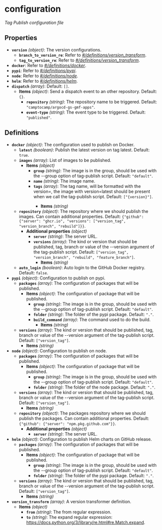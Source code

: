 # configuration

_Tag Publish configuration file_

## Properties

- **`version`** _(object)_: The version configurations.
  - **`branch_to_version_re`**: Refer to _[#/definitions/version_transform](#definitions/version_transform)_.
  - **`tag_to_version_re`**: Refer to _[#/definitions/version_transform](#definitions/version_transform)_.
- **`docker`**: Refer to _[#/definitions/docker](#definitions/docker)_.
- **`pypi`**: Refer to _[#/definitions/pypi](#definitions/pypi)_.
- **`node`**: Refer to _[#/definitions/node](#definitions/node)_.
- **`helm`**: Refer to _[#/definitions/helm](#definitions/helm)_.
- **`dispatch`** _(array)_: Default: `[]`.
  - **Items** _(object)_: Send a dispatch event to an other repository. Default: `{}`.
    - **`repository`** _(string)_: The repository name to be triggered. Default: `"camptocamp/argocd-gs-gmf-apps"`.
    - **`event-type`** _(string)_: The event type to be triggered. Default: `"published"`.

## Definitions

- <a id="definitions/docker"></a>**`docker`** _(object)_: The configuration used to publish on Docker.
  - **`latest`** _(boolean)_: Publish the latest version on tag latest. Default: `true`.
  - **`images`** _(array)_: List of images to be published.
    - **Items** _(object)_
      - **`group`** _(string)_: The image is in the group, should be used with the --group option of tag-publish script. Default: `"default"`.
      - **`name`** _(string)_: The image name.
      - **`tags`** _(array)_: The tag name, will be formatted with the version=<the version>, the image with version=latest should be present when we call the tag-publish script. Default: `["{version}"]`.
        - **Items** _(string)_
  - **`repository`** _(object)_: The repository where we should publish the images. Can contain additional properties. Default: `{"github": {"server": "ghcr.io", "versions": ["version_tag", "version_branch", "rebuild"]}}`.
    - **Additional properties** _(object)_
      - **`server`** _(string)_: The server URL.
      - **`versions`** _(array)_: The kind or version that should be published, tag, branch or value of the --version argument of the tag-publish script. Default: `["version_tag", "version_branch", "rebuild", "feature_branch"]`.
        - **Items** _(string)_
  - **`auto_login`** _(boolean)_: Auto login to the GitHub Docker registry. Default: `false`.
- <a id="definitions/pypi"></a>**`pypi`** _(object)_: Configuration to publish on pypi.
  - **`packages`** _(array)_: The configuration of packages that will be published.
    - **Items** _(object)_: The configuration of package that will be published.
      - **`group`** _(string)_: The image is in the group, should be used with the --group option of tag-publish script. Default: `"default"`.
      - **`folder`** _(string)_: The folder of the pypi package. Default: `"."`.
      - **`build_command`** _(array)_: The command used to do the build.
        - **Items** _(string)_
  - **`versions`** _(array)_: The kind or version that should be published, tag, branch or value of the --version argument of the tag-publish script. Default: `["version_tag"]`.
    - **Items** _(string)_
- <a id="definitions/node"></a>**`node`** _(object)_: Configuration to publish on node.
  - **`packages`** _(array)_: The configuration of packages that will be published.
    - **Items** _(object)_: The configuration of package that will be published.
      - **`group`** _(string)_: The image is in the group, should be used with the --group option of tag-publish script. Default: `"default"`.
      - **`folder`** _(string)_: The folder of the node package. Default: `"."`.
  - **`versions`** _(array)_: The kind or version that should be published, tag, branch or value of the --version argument of the tag-publish script. Default: `["version_tag"]`.
    - **Items** _(string)_
  - **`repository`** _(object)_: The packages repository where we should publish the packages. Can contain additional properties. Default: `{"github": {"server": "npm.pkg.github.com"}}`.
    - **Additional properties** _(object)_
      - **`server`** _(string)_: The server URL.
- <a id="definitions/helm"></a>**`helm`** _(object)_: Configuration to publish Helm charts on GitHub release.
  - **`packages`** _(array)_: The configuration of packages that will be published.
    - **Items** _(object)_: The configuration of package that will be published.
      - **`group`** _(string)_: The image is in the group, should be used with the --group option of tag-publish script. Default: `"default"`.
      - **`folder`** _(string)_: The folder of the pypi package. Default: `"."`.
  - **`versions`** _(array)_: The kind or version that should be published, tag, branch or value of the --version argument of the tag-publish script. Default: `["version_tag"]`.
    - **Items** _(string)_
- <a id="definitions/version_transform"></a>**`version_transform`** _(array)_: A version transformer definition.
  - **Items** _(object)_
    - **`from`** _(string)_: The from regular expression.
    - **`to`** _(string)_: The expand regular expression: https://docs.python.org/3/library/re.html#re.Match.expand.
